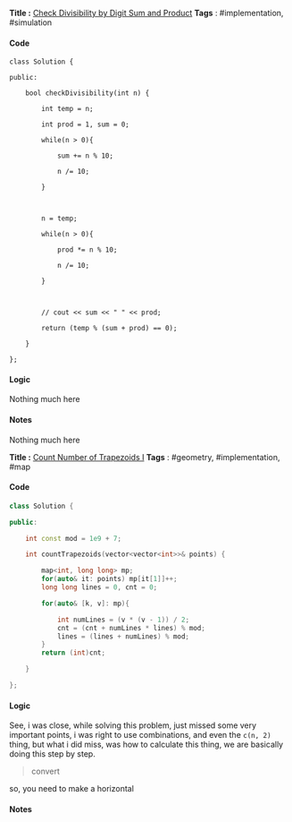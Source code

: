 **Title :** [Check Divisibility by Digit Sum and Product](https://leetcode.com/problems/check-divisibility-by-digit-sum-and-product/)
**Tags** : #implementation, #simulation

#### Code
```
class Solution {

public:

    bool checkDivisibility(int n) {

        int temp = n;

        int prod = 1, sum = 0;

        while(n > 0){

            sum += n % 10;

            n /= 10;

        }

  

        n = temp;

        while(n > 0){

            prod *= n % 10;

            n /= 10;

        }

  

        // cout << sum << " " << prod;

        return (temp % (sum + prod) == 0);

    }

};
```
#### Logic
Nothing much here
#### Notes
Nothing much here


**Title :** [Count Number of Trapezoids I](https://leetcode.com/problems/count-number-of-trapezoids-i/) 
**Tags** :  #geometry, #implementation, #map

#### Code
```cpp
class Solution {

public:

    int const mod = 1e9 + 7;

    int countTrapezoids(vector<vector<int>>& points) {

        map<int, long long> mp;
        for(auto& it: points) mp[it[1]]++;
        long long lines = 0, cnt = 0;

        for(auto& [k, v]: mp){

            int numLines = (v * (v - 1)) / 2;
            cnt = (cnt + numLines * lines) % mod;
            lines = (lines + numLines) % mod;
        }
        return (int)cnt;

    }

};
```
#### Logic
See, i was close, while solving this problem, just missed some very important points, i was right to use combinations, and even the `c(n, 2)` thing, but what i did miss, was how to calculate this thing, we are basically doing this step by step.
> convert

so, you need to make a horizontal 
#### Notes








